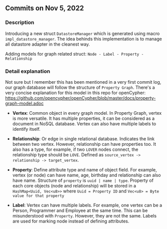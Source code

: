 ## Commits on Nov 5, 2022

### Description

Introducing a new struct `DatastoreManager` which is generated using macro `impl_datastore_manager`. The idea behinds this implementation is to manage all datastore adapter in the cleanest way.

Adding models for graph related struct: `Node - Label - Property - Relationship`

### Detail explanation

Not sure but I remember this has been mentioned in a very first commit log, our graph database will follow the structure of `Property Graph`. There's a very concise explanation for this model in this repo for openCypher: https://github.com/opencypher/openCypher/blob/master/docs/property-graph-model.adoc

-   **Vertex**: Common object in every graph model. In Property Graph, vertex is more versatile. It has multiple properties, it can be considered as a document in NoSQL database. Vertex can also have multiple labels to identify itself.
-   **Relationship**: Or edge in single relational database. Indicates the link between two vertex. However, relationship can have properties too. It also has a type, for example, if two `LOVER` nodes connect, the relationship type should be `LOVE`. Defined as `source_vertex -> relationship -> target_vertex`.

-   **Property**: Define attribute type and name of object field. For example, vertex (or node) can have name, age, birthday and relationship can also have name. Structure of `property` is `uuid | name | type`. Property of each core objects (node and relationship) will be stored in a `HashMap<Uuid, Vec<u8>>` where `Uuid = Property ID` and `Vec<u8> = Byte value for that property`

-   **Label**: Vertex can have multiple labels. For example, one vertex can be a Person, Programmer and Employee at the same time. This can be misunderstood with `Property`. However, they are not the same. Labels are used for marking node instead of defining attributes.
